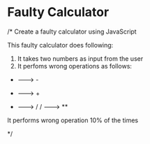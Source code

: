 # Faulty Calculator
/* Create a faulty calculator using JavaScript

This faulty calculator does following:
1. It takes two numbers as input from the user
2. It perfoms wrong operations as follows:

+ ---> -
* ---> +
- ---> /
/ ---> **


It performs wrong operation 10% of the times

*/